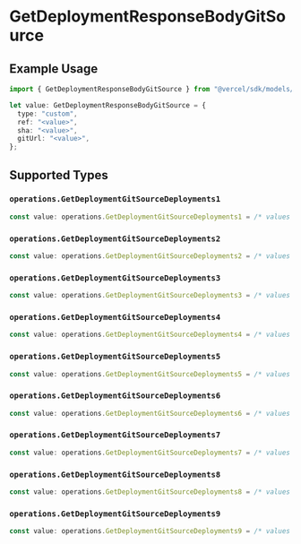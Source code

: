 # GetDeploymentResponseBodyGitSource

## Example Usage

```typescript
import { GetDeploymentResponseBodyGitSource } from "@vercel/sdk/models/operations/getdeployment.js";

let value: GetDeploymentResponseBodyGitSource = {
  type: "custom",
  ref: "<value>",
  sha: "<value>",
  gitUrl: "<value>",
};
```

## Supported Types

### `operations.GetDeploymentGitSourceDeployments1`

```typescript
const value: operations.GetDeploymentGitSourceDeployments1 = /* values here */
```

### `operations.GetDeploymentGitSourceDeployments2`

```typescript
const value: operations.GetDeploymentGitSourceDeployments2 = /* values here */
```

### `operations.GetDeploymentGitSourceDeployments3`

```typescript
const value: operations.GetDeploymentGitSourceDeployments3 = /* values here */
```

### `operations.GetDeploymentGitSourceDeployments4`

```typescript
const value: operations.GetDeploymentGitSourceDeployments4 = /* values here */
```

### `operations.GetDeploymentGitSourceDeployments5`

```typescript
const value: operations.GetDeploymentGitSourceDeployments5 = /* values here */
```

### `operations.GetDeploymentGitSourceDeployments6`

```typescript
const value: operations.GetDeploymentGitSourceDeployments6 = /* values here */
```

### `operations.GetDeploymentGitSourceDeployments7`

```typescript
const value: operations.GetDeploymentGitSourceDeployments7 = /* values here */
```

### `operations.GetDeploymentGitSourceDeployments8`

```typescript
const value: operations.GetDeploymentGitSourceDeployments8 = /* values here */
```

### `operations.GetDeploymentGitSourceDeployments9`

```typescript
const value: operations.GetDeploymentGitSourceDeployments9 = /* values here */
```

